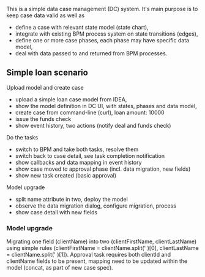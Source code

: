 This is a simple data case management (DC) system. It's main purpose is to keep case data valid as well as

- define a case with relevant state model (state chart),
- integrate with existing BPM process system on state transitions (edges),
- define one or more case phases, each phase may have specific data model,
- deal with data passed to and returned from BPM processes. 

## Simple loan scenario

Upload model and create case
- upload a simple loan case model from IDEA,
- show the model definition in DC UI, with states, phases and data model, 
- create case from command-line (curl), loan amount: 10000
- issue the funds check
- show event history, two actions (notify deal and funds check)
 
Do the tasks
- switch to BPM and take both tasks, resolve them
- switch back to case detail, see task completion notification 
- show callbacks and data mapping in event history
- show case moved to approval phase (incl. data migration, new fields)
- show new task created (basic approval)

Model upgrade
- split name attribute in two, deploy the model
- observe the data migration dialog, configure migration, process
- show case detail with new fields 

### Model upgrade

Migrating one field (clientName) into two (clientFirstName, clientLastName) using simple rules (clientFirstName = clientName.split(' )[0], clientLastName = clientName.split(' )[1]). Approval task requires both clientId and clientName fields to be present, mapping need to be updated within the model (concat, as part of new case spec).

